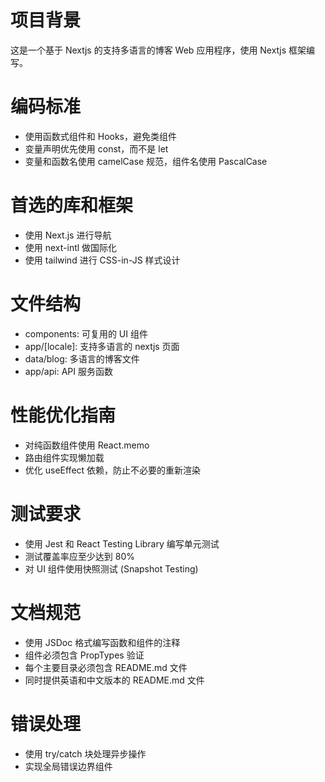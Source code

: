# 项目背景
这是一个基于 Nextjs 的支持多语言的博客 Web 应用程序，使用 Nextjs 框架编写。

# 编码标准
- 使用函数式组件和 Hooks，避免类组件
- 变量声明优先使用 const，而不是 let
- 变量和函数名使用 camelCase 规范，组件名使用 PascalCase

# 首选的库和框架

- 使用 Next.js 进行导航
- 使用 next-intl 做国际化
- 使用 tailwind 进行 CSS-in-JS 样式设计

# 文件结构
- components: 可复用的 UI 组件
- app/[locale]: 支持多语言的 nextjs 页面
- data/blog: 多语言的博客文件 
- app/api: API 服务函数

# 性能优化指南
- 对纯函数组件使用 React.memo
- 路由组件实现懒加载
- 优化 useEffect 依赖，防止不必要的重新渲染

# 测试要求
- 使用 Jest 和 React Testing Library 编写单元测试
- 测试覆盖率应至少达到 80%
- 对 UI 组件使用快照测试 (Snapshot Testing)

# 文档规范
- 使用 JSDoc 格式编写函数和组件的注释
- 组件必须包含 PropTypes 验证
- 每个主要目录必须包含 README.md 文件
- 同时提供英语和中文版本的 README.md 文件

# 错误处理
- 使用 try/catch 块处理异步操作
- 实现全局错误边界组件